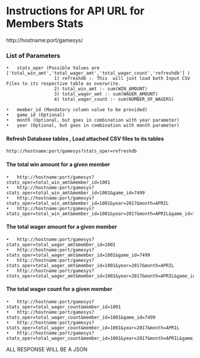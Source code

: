# Instructions for API URL for Members Stats
http://hostname:port/gamesys/

### List of Parameters
    •	stats_oper (Possible Values are  ['total_win_amt','total_wager_amt','total_wager_count','refreshdb'] )
                      1) refreshdb :- This  will just load both Input CSV Files to its respective table as overwrite.
                      2) total_win_amt :- sum(WIN_AMOUNT)
                      3) total_wager_amt :- sum(WAGER_AMOUNT)
                      4) total_wager_count :- sum(NUMBER_OF_WAGERS)
                      
    •	member_id (Mandatory column value to be provided)
    •	game_id (Optional)
    •	month (Optional, but goes in combination with year parameter)
    •	year (Optional, but goes in combination with month parameter)


  #### Refresh Database tables , Load attached CSV files to its tables
    http://hostname:port/gamesys?stats_oper=refreshdb
    
  #### The total win amount for a given member
    •	http://hostname:port/gamesys?stats_oper=total_win_amt&member_id=1001
    •	http://hostname:port/gamesys?stats_oper=total_win_amt&member_id=1001&game_id=7499
    •	http://hostname:port/gamesys?stats_oper=total_win_amt&member_id=1001&year=2017&month=APRIL
    •	http://hostname:port/gamesys?stats_oper=total_win_amt&member_id=1001&year=2017&month=APRIL&game_id=7588
    
#### The total wager amount for a given member
    •	http://hostname:port/gamesys?stats_oper=total_wager_amt&member_id=1001
    •	http://hostname:port/gamesys?stats_oper=total_wager_amt&member_id=1001&game_id=7499
    •	http://hostname:port/gamesys?stats_oper=total_wager_amt&member_id=1001&year=2017&month=APRIL
    •	http://hostname:port/gamesys?stats_oper=total_wager_amt&member_id=1001&year=2017&month=APRIL&game_id=7588
    
#### The total wager count for a given member
    •	http://hostname:port/gamesys?stats_oper=total_wager_count&member_id=1001
    •	http://hostname:port/gamesys?stats_oper=total_wager_count&member_id=1001&game_id=7499
    •	http://hostname:port/gamesys?stats_oper=total_wager_count&member_id=1001&year=2017&month=APRIL
    •	http://hostname:port/gamesys?stats_oper=total_wager_count&member_id=1001&year=2017&month=APRIL&game_id=7588    


ALL RESPONSE WILL BE A JSON
